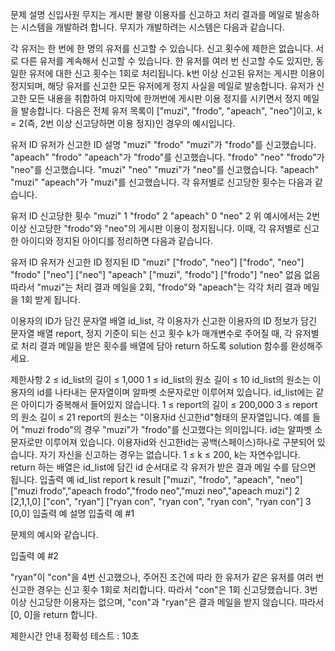 문제 설명
신입사원 무지는 게시판 불량 이용자를 신고하고 처리 결과를 메일로 발송하는 시스템을 개발하려 합니다. 무지가 개발하려는 시스템은 다음과 같습니다.

각 유저는 한 번에 한 명의 유저를 신고할 수 있습니다.
신고 횟수에 제한은 없습니다. 서로 다른 유저를 계속해서 신고할 수 있습니다.
한 유저를 여러 번 신고할 수도 있지만, 동일한 유저에 대한 신고 횟수는 1회로 처리됩니다.
k번 이상 신고된 유저는 게시판 이용이 정지되며, 해당 유저를 신고한 모든 유저에게 정지 사실을 메일로 발송합니다.
유저가 신고한 모든 내용을 취합하여 마지막에 한꺼번에 게시판 이용 정지를 시키면서 정지 메일을 발송합니다.
다음은 전체 유저 목록이 ["muzi", "frodo", "apeach", "neo"]이고, k = 2(즉, 2번 이상 신고당하면 이용 정지)인 경우의 예시입니다.

유저 ID 유저가 신고한 ID 설명
"muzi" "frodo" "muzi"가 "frodo"를 신고했습니다.
"apeach" "frodo" "apeach"가 "frodo"를 신고했습니다.
"frodo" "neo" "frodo"가 "neo"를 신고했습니다.
"muzi" "neo" "muzi"가 "neo"를 신고했습니다.
"apeach" "muzi" "apeach"가 "muzi"를 신고했습니다.
각 유저별로 신고당한 횟수는 다음과 같습니다.

유저 ID 신고당한 횟수
"muzi" 1
"frodo" 2
"apeach" 0
"neo" 2
위 예시에서는 2번 이상 신고당한 "frodo"와 "neo"의 게시판 이용이 정지됩니다. 이때, 각 유저별로 신고한 아이디와 정지된 아이디를 정리하면 다음과 같습니다.

유저 ID 유저가 신고한 ID 정지된 ID
"muzi" ["frodo", "neo"] ["frodo", "neo"]
"frodo" ["neo"] ["neo"]
"apeach" ["muzi", "frodo"] ["frodo"]
"neo" 없음 없음
따라서 "muzi"는 처리 결과 메일을 2회, "frodo"와 "apeach"는 각각 처리 결과 메일을 1회 받게 됩니다.

이용자의 ID가 담긴 문자열 배열 id_list, 각 이용자가 신고한 이용자의 ID 정보가 담긴 문자열 배열 report, 정지 기준이 되는 신고 횟수 k가 매개변수로 주어질 때, 각 유저별로 처리 결과 메일을 받은 횟수를 배열에 담아 return 하도록 solution 함수를 완성해주세요.

제한사항
2 ≤ id_list의 길이 ≤ 1,000
1 ≤ id_list의 원소 길이 ≤ 10
id_list의 원소는 이용자의 id를 나타내는 문자열이며 알파벳 소문자로만 이루어져 있습니다.
id_list에는 같은 아이디가 중복해서 들어있지 않습니다.
1 ≤ report의 길이 ≤ 200,000
3 ≤ report의 원소 길이 ≤ 21
report의 원소는 "이용자id 신고한id"형태의 문자열입니다.
예를 들어 "muzi frodo"의 경우 "muzi"가 "frodo"를 신고했다는 의미입니다.
id는 알파벳 소문자로만 이루어져 있습니다.
이용자id와 신고한id는 공백(스페이스)하나로 구분되어 있습니다.
자기 자신을 신고하는 경우는 없습니다.
1 ≤ k ≤ 200, k는 자연수입니다.
return 하는 배열은 id_list에 담긴 id 순서대로 각 유저가 받은 결과 메일 수를 담으면 됩니다.
입출력 예
id_list report k result
["muzi", "frodo", "apeach", "neo"] ["muzi frodo","apeach frodo","frodo neo","muzi neo","apeach muzi"] 2 [2,1,1,0]
["con", "ryan"] ["ryan con", "ryan con", "ryan con", "ryan con"] 3 [0,0]
입출력 예 설명
입출력 예 #1

문제의 예시와 같습니다.

입출력 예 #2

"ryan"이 "con"을 4번 신고했으나, 주어진 조건에 따라 한 유저가 같은 유저를 여러 번 신고한 경우는 신고 횟수 1회로 처리합니다. 따라서 "con"은 1회 신고당했습니다. 3번 이상 신고당한 이용자는 없으며, "con"과 "ryan"은 결과 메일을 받지 않습니다. 따라서 [0, 0]을 return 합니다.

제한시간 안내
정확성 테스트 : 10초
